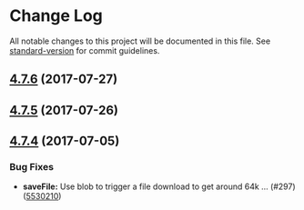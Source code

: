 # Change Log

All notable changes to this project will be documented in this file.
See [standard-version](https://github.com/conventional-changelog/standard-version) for commit guidelines.

<a name="4.7.6"></a>
## [4.7.6](https://github.com/cloudflare/cf-ui/compare/cf-util-http-file@4.7.4...cf-util-http-file@4.7.6) (2017-07-27)




<a name="4.7.5"></a>
## [4.7.5](https://github.com/koddsson/cf-ui/compare/cf-util-http-file@4.7.4...cf-util-http-file@4.7.5) (2017-07-26)




<a name="4.7.4"></a>
## [4.7.4](https://github.com/cloudflare/cf-ui/compare/cf-util-http-file@4.7.3...cf-util-http-file@4.7.4) (2017-07-05)


### Bug Fixes

* **saveFile:** Use blob to trigger a file download to get around 64k … (#297) ([5530210](https://github.com/cloudflare/cf-ui/commit/5530210))

